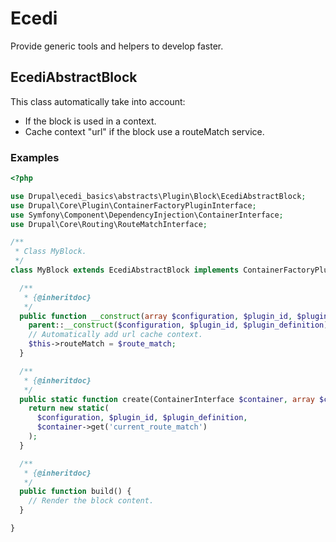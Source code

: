 # Ecedi

Provide generic tools and helpers to develop faster.

## EcediAbstractBlock

This class automatically take into account:

* If the block is used in a context.
* Cache context "url" if the block use a routeMatch service.

### Examples

```php
<?php

use Drupal\ecedi_basics\abstracts\Plugin\Block\EcediAbstractBlock;
use Drupal\Core\Plugin\ContainerFactoryPluginInterface;
use Symfony\Component\DependencyInjection\ContainerInterface;
use Drupal\Core\Routing\RouteMatchInterface;

/**
 * Class MyBlock.
 */
class MyBlock extends EcediAbstractBlock implements ContainerFactoryPluginInterface {

  /**
   * {@inheritdoc}
   */
  public function __construct(array $configuration, $plugin_id, $plugin_definition, RouteMatchInterface $route_match) {
    parent::__construct($configuration, $plugin_id, $plugin_definition);
    // Automatically add url cache context.
    $this->routeMatch = $route_match;
  }

  /**
   * {@inheritdoc}
   */
  public static function create(ContainerInterface $container, array $configuration, $plugin_id, $plugin_definition) {
    return new static(
      $configuration, $plugin_id, $plugin_definition,
      $container->get('current_route_match')
    );
  }

  /**
   * {@inheritdoc}
   */
  public function build() {
    // Render the block content.
  }

}

```
